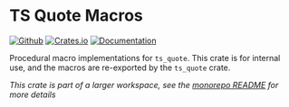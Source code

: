 # TS Quote Macros

[![Github](https://img.shields.io/badge/github-source-blue?logo=github)](ts_quote_macros) [![Crates.io](https://img.shields.io/crates/v/ts_quote.svg)](https://crates.io/crates/ts_quote_macros) [![Documentation](https://docs.rs/ts_quote/badge.svg)](https://docs.rs/ts_quote_macros)

Procedural macro implementations for `ts_quote`.  This crate is for internal use, and the macros are re-exported by the `ts_quote` crate.

*This crate is part of a larger workspace, see the [monorepo README](../) for more details*
